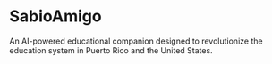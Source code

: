 # SabioAmigo
An AI-powered educational companion designed to revolutionize the education system in Puerto Rico and the United States.
